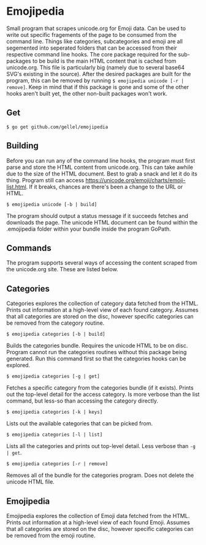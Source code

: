 # Emojipedia

Small program that scrapes unicode.org for Emoji data. Can be used to write out specific fragements of the page to be consumed from the command line. Things like categories, subcategories and emoji are all segemented into seperated folders that can be accessed from their respective command line hooks. The core package required for the sub-packages to be build is the main HTML content that is cached from unicode.org. This file is particularly big (namely due to several base64 SVG's existing in the source). After the desired packages are built for the program, this can be removed by running `$ emojipedia unicode [-r | remove]`. Keep in mind that if this package is gone and some of the other hooks aren't built yet, the other non-built packages won't work.

## Get

`$ go get github.com/gellel/emojipedia`

## Building

Before you can run any of the command line hooks, the program must first parse and store the HTML content from unicode.org. This can take awhile due to the size of the HTML document. Best to grab a snack and let it do its thing. Program still can access https://unicode.org/emoji/charts/emoji-list.html. If it breaks, chances are there's been a change to the URL or HTML.

`$ emojipedia unicode [-b | build]`

The program should output a status message if it succeeds fetches and downloads the page. The unicode HTML document can be found within the .emojipedia folder within your bundle inside the program GoPath. 

## Commands
The program supports several ways of accessing the content scraped from the unicode.org site. These are listed below.

## Categories
Categories explores the collection of category data fetched from the HTML. Prints out information at a high-level view of each found category. Assumes that all categories are stored on the disc, however specific categories can be removed from the category routine.
 
```$ emojipedia categories [-b | build]```

Builds the categories bundle. Requires the unicode HTML to be on disc. Program cannot run the categories routines without this package being generated. Run this command first so that the categories hooks can be explored.

```$ emojipedia categories [-g | get]```

Fetches a specific category from the categories bundle (if it exists). Prints out the top-level detail for the access category. Is more verbose than the list command, but less-so than accessing the category directly. 

```$ emojipedia categories [-k | keys]```

Lists out the available categories that can be picked from.

```$ emojipedia categories [-l | list]```

Lists all the categories and prints out top-level detail. Less verbose than `-g | get`.

```$ emojipedia categories [-r | remove]```

Removes all of the bundle for the categories program. Does not delete the unicode HTML file.

## Emojipedia

Emojipedia explores the collection of Emoji data fetched from the HTML. Prints out information at a high-level view of each found Emoji. Assumes that all categories are stored on the disc, however specific categories can be removed from the emoji routine.
